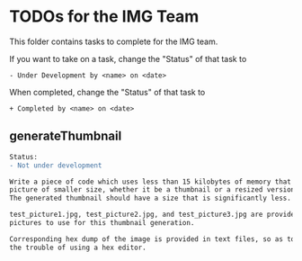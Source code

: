 # TODOs for the IMG Team
This folder contains tasks to complete for the IMG team.

If you want to take on a task, change the "Status" of that task to
```
- Under Development by <name> on <date>
```
When completed, change the "Status" of that task to
```
+ Completed by <name> on <date>
```

## generateThumbnail
```diff
Status:
- Not under development

Write a piece of code which uses less than 15 kilobytes of memory that generates a
picture of smaller size, whether it be a thumbnail or a resized version of the picture.
The generated thumbnail should have a size that is significantly less.

test_picture1.jpg, test_picture2.jpg, and test_picture3.jpg are provided as sample
pictures to use for this thumbnail generation.

Corresponding hex dump of the image is provided in text files, so as to save you
the trouble of using a hex editor.
```
